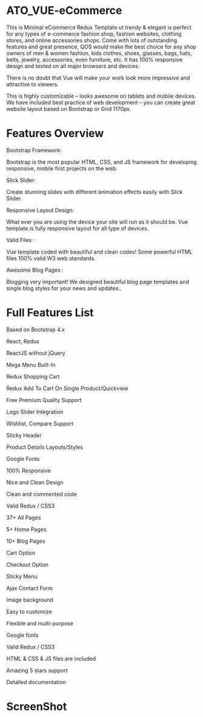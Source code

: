 # ATO_VUE-eCommerce

This is Minimal eCommerce Redux Template ut trendy & elegant is perfect for any types of e-commerce fashion shop, fashion websites, clothing stores, and online accessories shops. Come with lots of outstanding features and great presence, QOS would make the best choice for any shop owners of men & women fashion, kids clothes, shoes, glasses, bags, hats, belts, jewelry, accessories, even furniture, etc. It has 100% responsive design and tested on all major browsers and devices.

There is no doubt that Vue will make your work look more impressive and attractive to viewers.

This is highly customizable – looks awesome on tablets and mobile devices. We have included best practice of web development – you can create great website layout based on Bootstrap or Grid 1170px.

# Features Overview
Bootstrap Framework:

Bootstrap is the most popular HTML, CSS, and JS framework for developing responsive, mobile first projects on the web.

Slick Slider:

Create stunning slides with different animation effects easily with Slick Slider.

Responsive Layout Design:

What ever you are using the device your site will run as it should be. Vue template is fully responsive layout for all type of devices.

Valid Files :

Vue template coded with beautiful and clean codes! Some powerful HTML files 100% valid W3 web standards.

Awesome Blog Pages :

Blogging very important! We designed beautiful blog page templates and single blog styles for your news and updates..

# Full Features List

Based on Bootstrap 4.x

React, Redux

ReactJS without jQuery

Mega Menu Built-In

Redux Shopping Cart

Redux Add To Cart On Single Product/Quickview

Free Premium Quality Support

Logo Slider Integration

Wishlist, Compare Support

Sticky Header

Product Details Layouts/Styles

Google Fonts

100% Responsive

Nice and Clean Design

Clean and commented code

Valid Redux / CSS3

37+ All Pages

5+ Home Pages

10+ Blog Pages

Cart Option

Checkout Option

Sticky Menu

Ajax Contact Form

Image background

Easy to customize

Flexible and multi-purpose

Google fonts

Valid Redux / CSS3

HTML & CSS & JS files are included

Amazing 5 stars support

Detailed documentation

# ScreenShot

